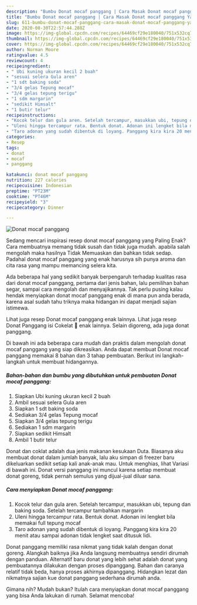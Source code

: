 ```yaml
---
description: "Bumbu Donat mocaf panggang | Cara Masak Donat mocaf panggang Yang Bisa Manjain Lidah"
title: "Bumbu Donat mocaf panggang | Cara Masak Donat mocaf panggang Yang Bisa Manjain Lidah"
slug: 611-bumbu-donat-mocaf-panggang-cara-masak-donat-mocaf-panggang-yang-bisa-manjain-lidah
date: 2020-08-30T22:57:44.288Z
image: https://img-global.cpcdn.com/recipes/64469cf29e180040/751x532cq70/donat-mocaf-panggang-foto-resep-utama.jpg
thumbnail: https://img-global.cpcdn.com/recipes/64469cf29e180040/751x532cq70/donat-mocaf-panggang-foto-resep-utama.jpg
cover: https://img-global.cpcdn.com/recipes/64469cf29e180040/751x532cq70/donat-mocaf-panggang-foto-resep-utama.jpg
author: Norman Moore
ratingvalue: 4.5
reviewcount: 4
recipeingredient:
- " Ubi kuning ukuran kecil 2 buah"
- "sesuai selera Gula aren"
- "1 sdt baking soda"
- "3/4 gelas Tepung mocaf"
- "3/4 gelas tepung terigu"
- "1 sdm margarin"
- "sedikit Himsalt"
- "1 butir telur"
recipeinstructions:
- "Kocok telur dan gula aren. Setelah tercampur, masukkan ubi, tepung dan baking soda. Setelah tercampur tambahkan margarin"
- "Uleni hingga tercampur rata. Bentuk donat. Adonan ini lengket bila memakai full tepung mocaf"
- "Taro adonan yang sudah dibentuk di loyang. Panggang kira kira 20 menit atau sampai adonan tidak lengket saat ditusuk lidi."
categories:
- Resep
tags:
- donat
- mocaf
- panggang

katakunci: donat mocaf panggang 
nutrition: 227 calories
recipecuisine: Indonesian
preptime: "PT23M"
cooktime: "PT46M"
recipeyield: "3"
recipecategory: Dinner

---
```



![Donat mocaf panggang](https://img-global.cpcdn.com/recipes/64469cf29e180040/751x532cq70/donat-mocaf-panggang-foto-resep-utama.jpg)

Sedang mencari inspirasi resep donat mocaf panggang yang Paling Enak? Cara membuatnya memang tidak susah dan tidak juga mudah. apabila salah mengolah maka hasilnya Tidak Memuaskan dan bahkan tidak sedap. Padahal donat mocaf panggang yang enak harusnya sih punya aroma dan cita rasa yang mampu memancing selera kita.

Ada beberapa hal yang sedikit banyak berpengaruh terhadap kualitas rasa dari donat mocaf panggang, pertama dari jenis bahan, lalu pemilihan bahan segar, sampai cara mengolah dan menyajikannya. Tak perlu pusing kalau hendak menyiapkan donat mocaf panggang enak di mana pun anda berada, karena asal sudah tahu triknya maka hidangan ini dapat menjadi sajian istimewa.

Lihat juga resep Donat mocaf panggang enak lainnya. Lihat juga resep Donat Panggang isi Cokelat 🍩 enak lainnya. Selain digoreng, ada juga donat panggang.


Di bawah ini ada beberapa cara mudah dan praktis dalam mengolah donat mocaf panggang yang siap dikreasikan. Anda dapat membuat Donat mocaf panggang memakai 8 bahan dan 3 tahap pembuatan. Berikut ini langkah-langkah untuk membuat hidangannya.

<!--inarticleads1-->

##### Bahan-bahan dan bumbu yang dibutuhkan untuk pembuatan Donat mocaf panggang:

1. Siapkan  Ubi kuning ukuran kecil 2 buah
1. Ambil sesuai selera Gula aren
1. Siapkan 1 sdt baking soda
1. Sediakan 3/4 gelas Tepung mocaf
1. Siapkan 3/4 gelas tepung terigu
1. Sediakan 1 sdm margarin
1. Siapkan sedikit Himsalt
1. Ambil 1 butir telur


Donat dan coklat adalah dua jenis makanan kesukaan Duta. Biasanya aku membuat donat dalam jumlah banyak, lalu aku simpan di freezer baru dikeluarkan sedikit setiap kali anak-anak mau. Untuk menghias, lihat Variasi di bawah ini. Donat versi panggang ini muncul karena setiap membuat donat goreng, tidak pernah semulus yang dijual-jual diluar sana. 

<!--inarticleads2-->

##### Cara menyiapkan Donat mocaf panggang:

1. Kocok telur dan gula aren. Setelah tercampur, masukkan ubi, tepung dan baking soda. Setelah tercampur tambahkan margarin
1. Uleni hingga tercampur rata. Bentuk donat. Adonan ini lengket bila memakai full tepung mocaf
1. Taro adonan yang sudah dibentuk di loyang. Panggang kira kira 20 menit atau sampai adonan tidak lengket saat ditusuk lidi.


Donat panggang memiliki rasa nikmat yang tidak kalah dengan donat goreng. Alangkah baiknya jika Anda langsung membuatnya sendiri dirumah dengan panduan. Alternatif baru donat yang lebih sehat adalah donat yang pembuatannya dilakukan dengan proses dipanggang. Bahan dan caranya relatif tidak beda, hanya proses akhirnya dipanggang. Hidangkan lezat dan nikmatnya sajian kue donat panggang sederhana dirumah anda. 

Gimana nih? Mudah bukan? Itulah cara menyiapkan donat mocaf panggang yang bisa Anda lakukan di rumah. Selamat mencoba!
